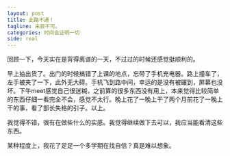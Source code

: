 ```yaml
---
layout: post
title: 此路不通！
tagline: 未尝不可。
categories: 时间会证明一切
side: real
---
```


回顾一下，今天实在是背得离谱的一天，不过过的时候还感觉挺顺利的。

早上抽出货了。出门的时候搞错了上课的地点，忘带了手机充电器。路上撞车了，左手被夹了一下，此外无大碍。手机飞到路中间，幸运的是没有被碾到，屏幕也没坏。下午meet感觉自己很迷糊，之前算的很多东西没有用上，本来觉得比较简单的东西仔细一看完全不会，感觉不太行。晚上花了一晚上干了两个月前花了一晚上干的事，看了部长失格的引子。以上。

我觉得不错，很有在做些什么的实感。我觉得继续做下去可以，我应当能看清这些东西。

某种程度上，我花了足足一个多学期在找自信？真是难以想象。